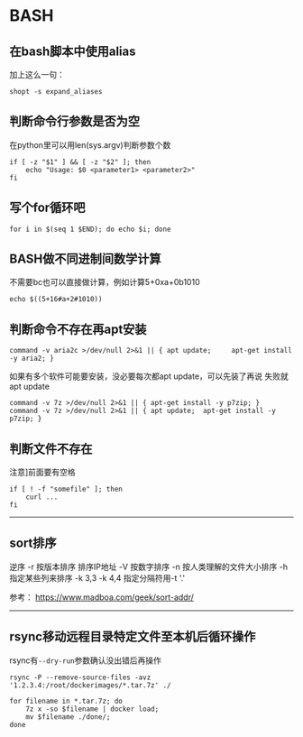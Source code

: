# BASH


## 在bash脚本中使用alias

加上这么一句：

```
shopt -s expand_aliases
```

## 判断命令行参数是否为空

在python里可以用len(sys.argv)判断参数个数

```
if [ -z "$1" ] && [ -z "$2" ]; then
    echo "Usage: $0 <parameter1> <parameter2>"
fi
```

## 写个for循环吧

```
for i in $(seq 1 $END); do echo $i; done
```

## BASH做不同进制间数学计算

不需要bc也可以直接做计算，例如计算5+0xa+0b1010

```
echo $((5+16#a+2#1010))
```

## 判断命令不存在再apt安装

```
command -v aria2c >/dev/null 2>&1 || { apt update;     apt-get install -y aria2; }
```

如果有多个软件可能要安装，没必要每次都apt update，可以先装了再说 失败就apt update

```
command -v 7z >/dev/null 2>&1 || { apt-get install -y p7zip; }
command -v 7z >/dev/null 2>&1 || { apt update;  apt-get install -y p7zip; }
```

## 判断文件不存在

注意]前面要有空格

```
if [ ! -f "somefile" ]; then
    curl ...
fi
```

----

## sort排序

逆序 -r
按版本排序 排序IP地址 -V
按数字排序 -n
按人类理解的文件大小排序 -h
指定某些列来排序 -k 3,3 -k 4,4 指定分隔符用-t '.'

参考： https://www.madboa.com/geek/sort-addr/

----

## rsync移动远程目录特定文件至本机后循环操作

rsync有`--dry-run`参数确认没出错后再操作

```
rsync -P --remove-source-files -avz '1.2.3.4:/root/dockerimages/*.tar.7z' ./

for filename in *.tar.7z; do 
    7z x -so $filename | docker load; 
    mv $filename ./done/; 
done
```